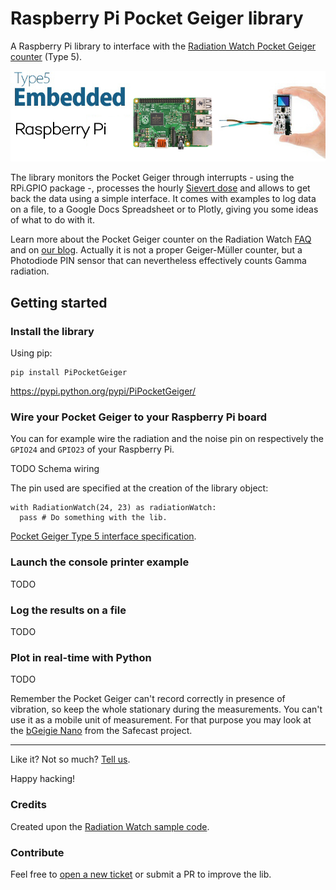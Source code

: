 # Raspberry Pi Pocket Geiger library

A Raspberry Pi library to interface with the [Radiation Watch Pocket Geiger counter](http://www.radiation-watch.co.uk/) (Type 5).

![](/misc/type5.jpg?raw=true "Radiation Watch Type 5 Pocket Geiger counter")

The library monitors the Pocket Geiger through interrupts - using the RPi.GPIO package -, processes the hourly [Sievert dose](https://en.wikipedia.org/wiki/Sievert) and allows to get back the data using a simple interface. It comes with examples to log data on a file, to a Google Docs Spreadsheet or to Plotly, giving you some ideas of what to do with it.

Learn more about the Pocket Geiger counter on the Radiation Watch [FAQ](http://www.radiation-watch.co.uk/faqs) and on [our blog](https://blog.ytotech.com/2015/12/06/radiation-watch-arduino/). Actually it is not a proper Geiger-Müller counter, but a Photodiode PIN sensor that can nevertheless effectively counts Gamma radiation.

## Getting started

### Install the library

Using pip:

```
pip install PiPocketGeiger
```

https://pypi.python.org/pypi/PiPocketGeiger/

### Wire your Pocket Geiger to your Raspberry Pi board

You can for example wire the radiation and the noise pin on respectively the `GPIO24` and `GPIO23` of your Raspberry Pi.

TODO Schema wiring

The pin used are specified at the creation of the library object:

```
with RadiationWatch(24, 23) as radiationWatch:
  pass # Do something with the lib.
```

[Pocket Geiger Type 5 interface specification](http://www.radiation-watch.co.uk/uploads/5t.pdf).

### Launch the console printer example

TODO

### Log the results on a file

TODO

### Plot in real-time with Python

TODO

Remember the Pocket Geiger can't record correctly in presence of vibration, so keep the whole stationary during the measurements. You can't use it as a mobile unit of measurement. For that purpose you may look at the [bGeigie Nano](http://blog.safecast.org/bgeigie-nano/) from the Safecast project.

-----------------------

Like it? Not so much? [Tell us](mailto:yoan@ytotech.com).

Happy hacking!

### Credits

Created upon the [Radiation Watch sample code](http://radiation-watch.sakuraweb.com/share/ARDUINO.zip).

### Contribute

Feel free to [open a new ticket](https://github.com/MonsieurV/PiPocketGeiger/issues/new) or submit a PR to improve the lib.
